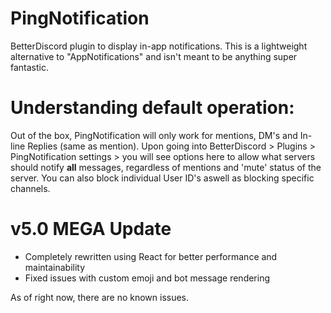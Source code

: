 # PingNotification
BetterDiscord plugin to display in-app notifications. This is a lightweight alternative to "AppNotifications" and isn't meant to be anything super fantastic. 

# **Understanding default operation:**

Out of the box, PingNotification will only work for mentions, DM's and In-line Replies (same as mention).
Upon going into BetterDiscord > Plugins > PingNotification settings > you will see options here to allow what servers should notify **all** messages, regardless of mentions and 'mute' status of the server. You can also block individual User ID's aswell as blocking specific channels. 

# v5.0 MEGA Update
* Completely rewritten using React for better performance and maintainability
* Fixed issues with custom emoji and bot message rendering

As of right now, there are no known issues.
